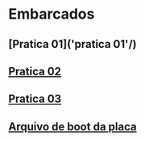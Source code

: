 # Embarcados

## [Pratica 01]('pratica 01'/)

## [Pratica 02](pratica_02/)

## [Pratica 03](pratica_03/)

## [Arquivo de boot da placa](textodeboot.md)
